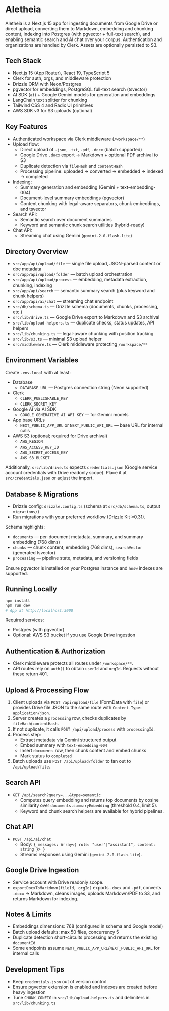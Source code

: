 # Aletheia

Aletheia is a Next.js 15 app for ingesting documents from Google Drive or direct upload, converting them to Markdown, embedding and chunking content, indexing into Postgres (with pgvector + full-text search), and enabling semantic search and AI chat over your corpus. Authentication and organizations are handled by Clerk. Assets are optionally persisted to S3.

## Tech Stack

- Next.js 15 (App Router), React 19, TypeScript 5
- Clerk for auth, orgs, and middleware protection
- Drizzle ORM with Neon/Postgres
- pgvector for embeddings, PostgreSQL full-text search (tsvector)
- AI SDK (`ai`) + Google Gemini models for generation and embeddings
- LangChain text splitter for chunking
- Tailwind CSS 4 and Radix UI primitives
- AWS SDK v3 for S3 uploads (optional)

## Key Features

- Authenticated workspace via Clerk middleware (`/workspace/**`)
- Upload flow:
  - Direct upload of `.json`, `.txt`, `.pdf`, `.docx` (batch supported)
  - Google Drive `.docx` export → Markdown + optional PDF archival to S3
  - Duplicate detection via `fileHash` and `contentHash`
  - Processing pipeline: uploaded → converted → embedded → indexed → completed
- Indexing:
  - Summary generation and embedding (Gemini + text-embedding-004)
  - Document-level summary embeddings (pgvector)
  - Content chunking with legal-aware separators, chunk embeddings, and tsvector
- Search API:
  - Semantic search over document summaries
  - Keyword and semantic chunk search utilities (hybrid-ready)
- Chat API:
  - Streaming chat using Gemini (`gemini-2.0-flash-lite`)

## Directory Overview

- `src/app/api/upload/file` — single file upload, JSON-parsed content or doc metadata
- `src/app/api/upload/folder` — batch upload orchestration
- `src/app/api/upload/process` — embedding, metadata extraction, chunking, indexing
- `src/app/api/search` — semantic summary search (plus keyword and chunk helpers)
- `src/app/api/ai/chat` — streaming chat endpoint
- `src/db/schema.ts` — Drizzle schema (documents, chunks, processing, etc.)
- `src/lib/drive.ts` — Google Drive export to Markdown and S3 archival
- `src/lib/upload-helpers.ts` — duplicate checks, status updates, API helpers
- `src/lib/chunking.ts` — legal-aware chunking with position tracking
- `src/lib/s3.ts` — minimal S3 upload helper
- `src/middleware.ts` — Clerk middleware protecting `/workspace/**`

## Environment Variables

Create `.env.local` with at least:

- Database
  - `DATABASE_URL` — Postgres connection string (Neon supported)
- Clerk
  - `CLERK_PUBLISHABLE_KEY`
  - `CLERK_SECRET_KEY`
- Google AI via AI SDK
  - `GOOGLE_GENERATIVE_AI_API_KEY` — for Gemini models
- App base URLs
  - `NEXT_PUBLIC_APP_URL` or `NEXT_PUBLIC_API_URL` — base URL for internal calls
- AWS S3 (optional; required for Drive archival)
  - `AWS_REGION`
  - `AWS_ACCESS_KEY_ID`
  - `AWS_SECRET_ACCESS_KEY`
  - `AWS_S3_BUCKET`

Additionally, `src/lib/drive.ts` expects `credentials.json` (Google service account credentials with Drive readonly scope). Place it at `src/credentials.json` or adjust the import.

## Database & Migrations

- Drizzle config: `drizzle.config.ts` (schema at `src/db/schema.ts`, output `migrations/`)
- Run migrations with your preferred workflow (Drizzle Kit ≥0.31).

Schema highlights:
- `documents` — per-document metadata, summary, and summary embedding (768 dims)
- `chunks` — chunk content, embedding (768 dims), `searchVector` (generated tsvector)
- `processing` — pipeline state, metadata, and versioning fields

Ensure pgvector is installed on your Postgres instance and `hnsw` indexes are supported.

## Running Locally

```bash
npm install
npm run dev
# App at http://localhost:3000
```

Required services:
- Postgres (with pgvector)
- Optional: AWS S3 bucket if you use Google Drive ingestion

## Authentication & Authorization

- Clerk middleware protects all routes under `/workspace/**`.
- API routes rely on `auth()` to obtain `userId` and `orgId`. Requests without these return 401.

## Upload & Processing Flow

1. Client uploads via `POST /api/upload/file` (FormData with `file`) or provides Drive file JSON to the same route with `Content-Type: application/json`.
2. Server creates a `processing` row, checks duplicates by `fileHash`/`contentHash`.
3. If not duplicate, it calls `POST /api/upload/process` with `processingId`.
4. Process step:
   - Extract metadata via Gemini structured output
   - Embed summary with `text-embedding-004`
   - Insert `documents` row, then chunk content and embed chunks
   - Mark status to `completed`
5. Batch uploads use `POST /api/upload/folder` to fan out to `/api/upload/file`.

## Search API

- `GET /api/search?query=...&type=semantic`
  - Computes query embedding and returns top documents by cosine similarity over `documents.summaryEmbedding` (threshold 0.4, limit 5).
  - Keyword and chunk search helpers are available for hybrid pipelines.

## Chat API

- `POST /api/ai/chat`
  - Body: `{ messages: Array<{ role: "user"|"assistant", content: string }> }`
  - Streams responses using Gemini (`gemini-2.0-flash-lite`).

## Google Drive Ingestion

- Service account with Drive readonly scope.
- `exportDocxToMarkdown(fileId, orgId)` exports `.docx` and `.pdf`, converts `.docx` → Markdown, cleans images, uploads Markdown/PDF to S3, and returns Markdown for indexing.

## Notes & Limits

- Embeddings dimensions: 768 (configured in schema and Google model)
- Batch upload defaults: max 50 files, concurrency 5
- Duplicate detection short-circuits processing and returns the existing `documentId`
- Some endpoints assume `NEXT_PUBLIC_APP_URL`/`NEXT_PUBLIC_API_URL` for internal calls

## Development Tips

- Keep `credentials.json` out of version control
- Ensure pgvector extension is enabled and indexes are created before heavy ingestion
- Tune `CHUNK_CONFIG` in `src/lib/upload-helpers.ts` and delimiters in `src/lib/chunking.ts`
